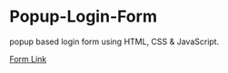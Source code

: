 # Popup-Login-Form
popup based login form using HTML, CSS &amp; JavaScript.

 [Form Link](https://dev1980.github.io/Popup-Login-Form/)
